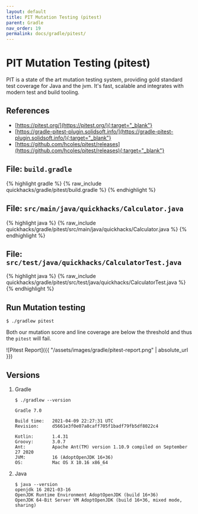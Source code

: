 ```yaml
---
layout: default
title: PIT Mutation Testing (pitest)
parent: Gradle
nav_order: 19
permalink: docs/gradle/pitest/
---
```


# PIT Mutation Testing (pitest)

PIT is a state of the art mutation testing system, providing gold standard test coverage for Java and the jvm. It's
fast, scalable and integrates with modern test and build tooling.

## References

- [https://pitest.org/](https://pitest.org/){:target="_blank"}
- [https://gradle-pitest-plugin.solidsoft.info/](https://gradle-pitest-plugin.solidsoft.info/){:target="_blank"}
- [https://github.com/hcoles/pitest/releases](https://github.com/hcoles/pitest/releases){:target="_blank"}

## File: `build.gradle`

{% highlight gradle %}
{% raw_include quickhacks/gradle/pitest/build.gradle %}
{% endhighlight %}

## File: `src/main/java/quickhacks/Calculator.java`

{% highlight java %}
{% raw_include quickhacks/gradle/pitest/src/main/java/quickhacks/Calculator.java %}
{% endhighlight %}

## File: `src/test/java/quickhacks/CalculatorTest.java`

{% highlight java %}
{% raw_include quickhacks/gradle/pitest/src/test/java/quickhacks/CalculatorTest.java %}
{% endhighlight %}

## Run Mutation testing

```console
$ ./gradlew pitest
```

Both our mutation score and line coverage are below the threshold and thus the `pitest` will fail.

![Pitest Report]({{ "/assets/images/gradle/pitest-report.png" | absolute_url }})

## Versions

1. Gradle

   ```console
   $ ./gradlew --version

   Gradle 7.0

   Build time:   2021-04-09 22:27:31 UTC
   Revision:     d5661e3f0e07a8caff705f1badf79fb5df8022c4

   Kotlin:       1.4.31
   Groovy:       3.0.7
   Ant:          Apache Ant(TM) version 1.10.9 compiled on September 27 2020
   JVM:          16 (AdoptOpenJDK 16+36)
   OS:           Mac OS X 10.16 x86_64
   ```

1. Java

   ```console
   $ java --version
   openjdk 16 2021-03-16
   OpenJDK Runtime Environment AdoptOpenJDK (build 16+36)
   OpenJDK 64-Bit Server VM AdoptOpenJDK (build 16+36, mixed mode, sharing)
   ```
